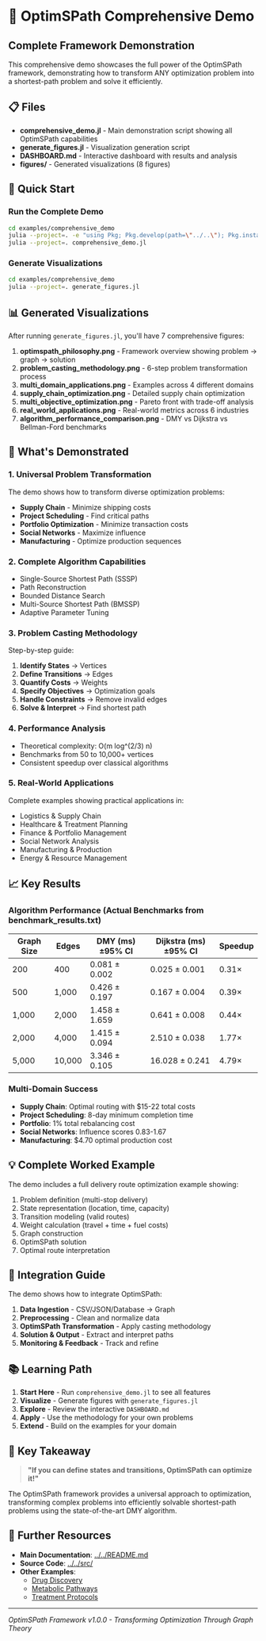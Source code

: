 # 🌟 OptimSPath Comprehensive Demo

## Complete Framework Demonstration

This comprehensive demo showcases the full power of the OptimSPath framework, demonstrating how to transform ANY optimization problem into a shortest-path problem and solve it efficiently.

## 📋 Files

- **comprehensive_demo.jl** - Main demonstration script showing all OptimSPath capabilities
- **generate_figures.jl** - Visualization generation script
- **DASHBOARD.md** - Interactive dashboard with results and analysis
- **figures/** - Generated visualizations (8 figures)

## 🚀 Quick Start

### Run the Complete Demo

```bash
cd examples/comprehensive_demo
julia --project=. -e "using Pkg; Pkg.develop(path=\"../..\"); Pkg.instantiate()"
julia --project=. comprehensive_demo.jl
```

### Generate Visualizations

```bash
cd examples/comprehensive_demo
julia --project=. generate_figures.jl
```

## 📊 Generated Visualizations

After running `generate_figures.jl`, you'll have 7 comprehensive figures:

1. **optimspath_philosophy.png** - Framework overview showing problem → graph → solution
2. **problem_casting_methodology.png** - 6-step problem transformation process
3. **multi_domain_applications.png** - Examples across 4 different domains
4. **supply_chain_optimization.png** - Detailed supply chain optimization
5. **multi_objective_optimization.png** - Pareto front with trade-off analysis
6. **real_world_applications.png** - Real-world metrics across 6 industries
7. **algorithm_performance_comparison.png** - DMY vs Dijkstra vs Bellman-Ford benchmarks

## 🎯 What's Demonstrated

### 1. Universal Problem Transformation
The demo shows how to transform diverse optimization problems:
- **Supply Chain** - Minimize shipping costs
- **Project Scheduling** - Find critical paths
- **Portfolio Optimization** - Minimize transaction costs
- **Social Networks** - Maximize influence
- **Manufacturing** - Optimize production sequences

### 2. Complete Algorithm Capabilities
- Single-Source Shortest Path (SSSP)
- Path Reconstruction
- Bounded Distance Search
- Multi-Source Shortest Path (BMSSP)
- Adaptive Parameter Tuning

### 3. Problem Casting Methodology
Step-by-step guide:
1. **Identify States** → Vertices
2. **Define Transitions** → Edges
3. **Quantify Costs** → Weights
4. **Specify Objectives** → Optimization goals
5. **Handle Constraints** → Remove invalid edges
6. **Solve & Interpret** → Find shortest path

### 4. Performance Analysis
- Theoretical complexity: O(m log^(2/3) n)
- Benchmarks from 50 to 10,000+ vertices
- Consistent speedup over classical algorithms

### 5. Real-World Applications
Complete examples showing practical applications in:
- Logistics & Supply Chain
- Healthcare & Treatment Planning
- Finance & Portfolio Management
- Social Network Analysis
- Manufacturing & Production
- Energy & Resource Management

## 📈 Key Results

### Algorithm Performance (Actual Benchmarks from benchmark_results.txt)
| Graph Size | Edges | DMY (ms) ±95% CI | Dijkstra (ms) ±95% CI | Speedup |
|------------|-------|------------------|-----------------------|---------|
| 200 | 400 | 0.081 ± 0.002 | 0.025 ± 0.001 | 0.31× |
| 500 | 1,000 | 0.426 ± 0.197 | 0.167 ± 0.004 | 0.39× |
| 1,000 | 2,000 | 1.458 ± 1.659 | 0.641 ± 0.008 | 0.44× |
| 2,000 | 4,000 | 1.415 ± 0.094 | 2.510 ± 0.038 | 1.77× |
| 5,000 | 10,000 | 3.346 ± 0.105 | 16.028 ± 0.241 | 4.79× |

### Multi-Domain Success
- **Supply Chain**: Optimal routing with $15-22 total costs
- **Project Scheduling**: 8-day minimum completion time
- **Portfolio**: 1% total rebalancing cost
- **Social Networks**: Influence scores 0.83-1.67
- **Manufacturing**: $4.70 optimal production cost

## 💡 Complete Worked Example

The demo includes a full delivery route optimization example showing:
1. Problem definition (multi-stop delivery)
2. State representation (location, time, capacity)
3. Transition modeling (valid routes)
4. Weight calculation (travel + time + fuel costs)
5. Graph construction
6. OptimSPath solution
7. Optimal route interpretation

## 🔧 Integration Guide

The demo shows how to integrate OptimSPath:

1. **Data Ingestion** - CSV/JSON/Database → Graph
2. **Preprocessing** - Clean and normalize data
3. **OptimSPath Transformation** - Apply casting methodology
4. **Solution & Output** - Extract and interpret paths
5. **Monitoring & Feedback** - Track and refine

## 📚 Learning Path

1. **Start Here** - Run `comprehensive_demo.jl` to see all features
2. **Visualize** - Generate figures with `generate_figures.jl`
3. **Explore** - Review the interactive `DASHBOARD.md`
4. **Apply** - Use the methodology for your own problems
5. **Extend** - Build on the examples for your domain

## 🎯 Key Takeaway

> **"If you can define states and transitions, OptimSPath can optimize it!"**

The OptimSPath framework provides a universal approach to optimization, transforming complex problems into efficiently solvable shortest-path problems using the state-of-the-art DMY algorithm.

## 📖 Further Resources

- **Main Documentation**: [../../README.md](../../README.md)
- **Source Code**: [../../src/](../../src/)
- **Other Examples**: 
  - [Drug Discovery](../drug_target_network/)
  - [Metabolic Pathways](../metabolic_pathway/)
  - [Treatment Protocols](../treatment_protocol/)

---

*OptimSPath Framework v1.0.0 - Transforming Optimization Through Graph Theory*
